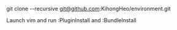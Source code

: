 git clone --recursive git@github.com:KihongHeo/environment.git

Launch vim and run :PluginInstall and :BundleInstall
